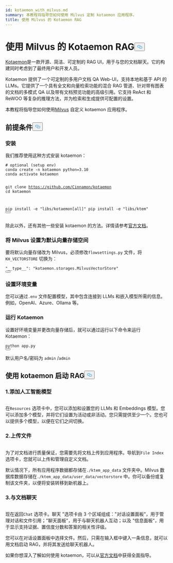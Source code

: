 ```yaml
---
id: kotaemon_with_milvus.md
summary: 本教程将指导您如何使用 Milvus 定制 kotaemon 应用程序。
title: 使用 Milvus 的 Kotaemon RAG
---
```

<h1 id="Kotaemon-RAG-with-Milvus" class="common-anchor-header">使用 Milvus 的 Kotaemon RAG<button data-href="#Kotaemon-RAG-with-Milvus" class="anchor-icon" translate="no">
      <svg translate="no"
        aria-hidden="true"
        focusable="false"
        height="20"
        version="1.1"
        viewBox="0 0 16 16"
        width="16"
      >
        <path
          fill="#0092E4"
          fill-rule="evenodd"
          d="M4 9h1v1H4c-1.5 0-3-1.69-3-3.5S2.55 3 4 3h4c1.45 0 3 1.69 3 3.5 0 1.41-.91 2.72-2 3.25V8.59c.58-.45 1-1.27 1-2.09C10 5.22 8.98 4 8 4H4c-.98 0-2 1.22-2 2.5S3 9 4 9zm9-3h-1v1h1c1 0 2 1.22 2 2.5S13.98 12 13 12H9c-.98 0-2-1.22-2-2.5 0-.83.42-1.64 1-2.09V6.25c-1.09.53-2 1.84-2 3.25C6 11.31 7.55 13 9 13h4c1.45 0 3-1.69 3-3.5S14.5 6 13 6z"
        ></path>
      </svg>
    </button></h1><p><a href="https://github.com/Cinnamon/kotaemon">Kotaemon</a>是一款开源、简洁、可定制的 RAG UI，用于与您的文档聊天。它的构建同时考虑到了最终用户和开发人员。</p>
<p>Kotaemon 提供了一个可定制的多用户文档 QA Web-UI，支持本地和基于 API 的 LLMs。它提供了一个具有全文和向量检索功能的混合 RAG 管道、针对带有图表的文档的多模式 QA 以及带有文档预览功能的高级引用。它支持 ReAct 和 ReWOO 等复杂的推理方法，并为检索和生成提供可配置的设置。</p>
<p>本教程将指导您如何使用<a href="https://milvus.io/">Milvus</a> 自定义 kotaemon 应用程序。</p>
<h2 id="Prerequisites" class="common-anchor-header">前提条件<button data-href="#Prerequisites" class="anchor-icon" translate="no">
      <svg translate="no"
        aria-hidden="true"
        focusable="false"
        height="20"
        version="1.1"
        viewBox="0 0 16 16"
        width="16"
      >
        <path
          fill="#0092E4"
          fill-rule="evenodd"
          d="M4 9h1v1H4c-1.5 0-3-1.69-3-3.5S2.55 3 4 3h4c1.45 0 3 1.69 3 3.5 0 1.41-.91 2.72-2 3.25V8.59c.58-.45 1-1.27 1-2.09C10 5.22 8.98 4 8 4H4c-.98 0-2 1.22-2 2.5S3 9 4 9zm9-3h-1v1h1c1 0 2 1.22 2 2.5S13.98 12 13 12H9c-.98 0-2-1.22-2-2.5 0-.83.42-1.64 1-2.09V6.25c-1.09.53-2 1.84-2 3.25C6 11.31 7.55 13 9 13h4c1.45 0 3-1.69 3-3.5S14.5 6 13 6z"
        ></path>
      </svg>
    </button></h2><h3 id="Installation" class="common-anchor-header">安装</h3><p>我们推荐使用这种方式安装 kotaemon：</p>
<pre><code translate="no" class="language-shell"><span class="hljs-meta prompt_"># </span><span class="language-bash">optional (setup <span class="hljs-built_in">env</span>)</span>
conda create -n kotaemon python=3.10
conda activate kotaemon

git clone https://github.com/Cinnamon/kotaemon
cd kotaemon

pip install -e &quot;libs/kotaemon[all]&quot;
pip install -e &quot;libs/ktem&quot;
<button class="copy-code-btn"></button></code></pre>
<p>除此以外，还有其他一些安装 kotaemon 的方法。详情请参考<a href="https://github.com/Cinnamon/kotaemon?tab=readme-ov-file#installation">官方文档</a>。</p>
<h3 id="Set-Milvus-as-the-default-vector-storage" class="common-anchor-header">将 Milvus 设置为默认向量存储空间</h3><p>要将默认向量存储改为 Milvus，必须修改<code translate="no">flowsettings.py</code> 文件，将<code translate="no">KH_VECTORSTORE</code> 切换为：</p>
<pre><code translate="no" class="language-python"><span class="hljs-string">&quot;__type__&quot;</span>: <span class="hljs-string">&quot;kotaemon.storages.MilvusVectorStore&quot;</span>
<button class="copy-code-btn"></button></code></pre>
<h3 id="Set-Environment-Variables" class="common-anchor-header">设置环境变量</h3><p>您可以通过<code translate="no">.env</code> 文件配置模型，其中包含连接到 LLMs 和嵌入模型所需的信息。例如，OpenAI、Azure、Ollama 等。</p>
<h3 id="Run-Kotaemon" class="common-anchor-header">运行 Kotaemon</h3><p>设置好环境变量并更改向量存储后，就可以通过运行以下命令来运行 Kotaemon：</p>
<pre><code translate="no" class="language-shell">python app.py
<button class="copy-code-btn"></button></code></pre>
<p>默认用户名/密码为 <code translate="no">admin</code> /<code translate="no">admin</code></p>
<h2 id="Start-RAG-with-kotaemon" class="common-anchor-header">使用 kotaemon 启动 RAG<button data-href="#Start-RAG-with-kotaemon" class="anchor-icon" translate="no">
      <svg translate="no"
        aria-hidden="true"
        focusable="false"
        height="20"
        version="1.1"
        viewBox="0 0 16 16"
        width="16"
      >
        <path
          fill="#0092E4"
          fill-rule="evenodd"
          d="M4 9h1v1H4c-1.5 0-3-1.69-3-3.5S2.55 3 4 3h4c1.45 0 3 1.69 3 3.5 0 1.41-.91 2.72-2 3.25V8.59c.58-.45 1-1.27 1-2.09C10 5.22 8.98 4 8 4H4c-.98 0-2 1.22-2 2.5S3 9 4 9zm9-3h-1v1h1c1 0 2 1.22 2 2.5S13.98 12 13 12H9c-.98 0-2-1.22-2-2.5 0-.83.42-1.64 1-2.09V6.25c-1.09.53-2 1.84-2 3.25C6 11.31 7.55 13 9 13h4c1.45 0 3-1.69 3-3.5S14.5 6 13 6z"
        ></path>
      </svg>
    </button></h2><h3 id="1-Add-your-AI-models" class="common-anchor-header">1.添加人工智能模型</h3><p>
  <span class="img-wrapper">
    <img translate="no" src="/docs/v2.6.x/assets/kotaemon_1.png" alt="" class="doc-image" id="" />
    <span></span>
  </span>
</p>
<p>在<code translate="no">Resources</code> 选项卡中，您可以添加和设置您的 LLMs 和 Embeddings 模型。您可以添加多个模型，并将它们设置为活动或非活动。您只需提供至少一个。您也可以提供多个模型，以便在它们之间切换。</p>
<h3 id="2-Upload-your-documents" class="common-anchor-header">2.上传文件</h3><p>
  <span class="img-wrapper">
    <img translate="no" src="/docs/v2.6.x/assets/kotaemon_2.png" alt="" class="doc-image" id="" />
    <span></span>
  </span>
</p>
<p>为了对文档进行质量保证，您需要先将文档上传到应用程序。导航到<code translate="no">File Index</code> 选项卡，您就可以上传和管理自定义文档。</p>
<p>默认情况下，所有应用程序数据都存储在<code translate="no">./ktem_app_data</code> 文件夹中。Milvus 数据库数据存储在<code translate="no">./ktem_app_data/user_data/vectorstore</code> 中。你可以备份或复制该文件夹，以便将安装转移到新机器上。</p>
<h3 id="3-Chat-with-your-documents" class="common-anchor-header">3.与文档聊天</h3><p>
  <span class="img-wrapper">
    <img translate="no" src="/docs/v2.6.x/assets/kotaemon_3.png" alt="" class="doc-image" id="" />
    <span></span>
  </span>
</p>
<p>现在返回<code translate="no">Chat</code> 选项卡。聊天 "选项卡由 3 个区域组成："对话设置面板"，用于管理对话和文件引用；"聊天面板"，用于与聊天机器人互动；以及 "信息面板"，用于显示支持证据、置信度分数和答案的相关性评级。</p>
<p>您可以在对话设置面板中选择文件。然后，只需在输入框中键入一条信息，就可以用文档启动 RAG，并将其发送给聊天机器人。</p>
<p>如果你想深入了解如何使用 kotaemon，可以从<a href="https://cinnamon.github.io/kotaemon/usage/">官方文档</a>中获得全面指导。</p>
